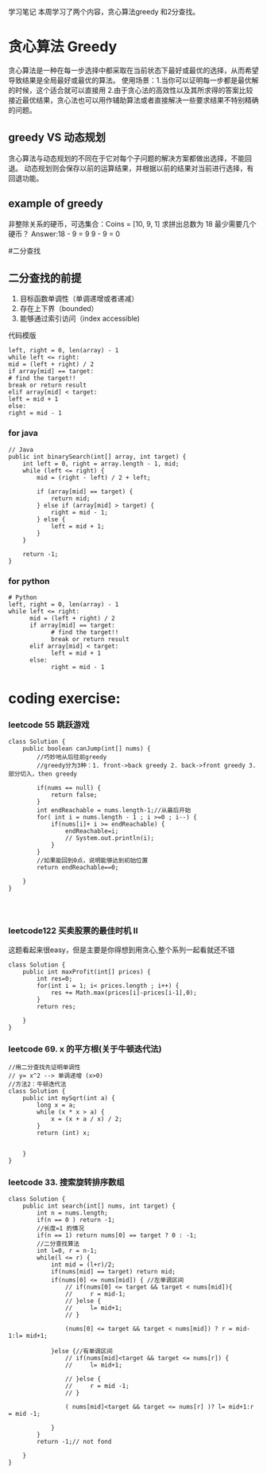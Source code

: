 学习笔记
本周学习了两个内容，贪心算法greedy 和2分查找。

# 贪心算法 Greedy
贪心算法是一种在每一步选择中都采取在当前状态下最好或最优的选择，从而希望导致结果是全局最好或最优的算法。
使用场景：1.当你可以证明每一步都是最优解的时候，这个适合就可以直接用
2.由于贪心法的高效性以及其所求得的答案比较接近最优结果，贪心法也可以用作辅助算法或者直接解决一些要求结果不特别精确的问题。


## greedy VS 动态规划
贪心算法与动态规划的不同在于它对每个子问题的解决方案都做出选择，不能回退。
动态规划则会保存以前的运算结果，并根据以前的结果对当前进行选择，有回退功能。

## example of greedy
非整除关系的硬币，可选集合：Coins = [10, 9, 1]
求拼出总数为 18 最少需要几个硬币？
Answer:18 - 9 = 9
      9 - 9 = 0


#二分查找
## 二分查找的前提
1. 目标函数单调性（单调递增或者递减）
2. 存在上下界（bounded）
3. 能够通过索引访问（index accessible)

代码模版
```
left, right = 0, len(array) - 1
while left <= right:
mid = (left + right) / 2
if array[mid] == target:
# find the target!!
break or return result
elif array[mid] < target:
left = mid + 1
else:
right = mid - 1
```

### for java
```
// Java
public int binarySearch(int[] array, int target) {
    int left = 0, right = array.length - 1, mid;
    while (left <= right) {
        mid = (right - left) / 2 + left;

        if (array[mid] == target) {
            return mid;
        } else if (array[mid] > target) {
            right = mid - 1;
        } else {
            left = mid + 1;
        }
    }

    return -1;
}
```

### for python
```
# Python
left, right = 0, len(array) - 1 
while left <= right: 
	  mid = (left + right) / 2 
	  if array[mid] == target: 
		    # find the target!! 
		    break or return result 
	  elif array[mid] < target: 
		    left = mid + 1 
	  else: 
		    right = mid - 1
```

# coding exercise:
### leetcode 55 跳跃游戏
```
class Solution {
    public boolean canJump(int[] nums) {
        //巧妙地从后往前greedy
        //greedy分为3种：1. front->back greedy 2. back->front greedy 3. 部分切入，then greedy

        if(nums == null) {
            return false;
        }
        int endReachable = nums.length-1;//从最后开始
        for( int i = nums.length - 1 ; i >=0 ; i--) {
            if(nums[i]+ i >= endReachable) {
                endReachable=i;
                // System.out.println(i);
            }
        }
        //如果能回到0点，说明能够达到初始位置
        return endReachable==0;

    }
}




```
### leetcode122 买卖股票的最佳时机 II
这题看起来很easy，但是主要是你得想到用贪心,整个系列一起看就还不错
```
class Solution {
    public int maxProfit(int[] prices) {
        int res=0;
        for(int i = 1; i< prices.length ; i++) {
            res += Math.max(prices[i]-prices[i-1],0);
        }
        return res;
        
    }
}
```
### leetcode 69. x 的平方根(关于牛顿迭代法)

```
//用二分查找先证明单调性
// y= x^2 --> 单调递增 (x>0)
//方法2：牛顿迭代法
class Solution {
    public int mySqrt(int a) {
        long x = a;
        while (x * x > a) {
            x = (x + a / x) / 2;
        }
        return (int) x;


    }
}
```


### leetcode 33. 搜索旋转排序数组
```
class Solution {
    public int search(int[] nums, int target) {
        int n = nums.length;
        if(n == 0 ) return -1;
        //长度=1 的情况
        if(n == 1) return nums[0] == target ? 0 : -1;
        //二分查找算法
        int l=0, r = n-1;
        while(l <= r) {
            int mid = (l+r)/2;
            if(nums[mid] == target) return mid;
            if(nums[0] <= nums[mid]) { //左单调区间
                // if(nums[0] <= target && target < nums[mid]){
                //     r = mid-1;
                // }else {
                //     l= mid+1;
                // }

                (nums[0] <= target && target < nums[mid]) ? r = mid-1:l= mid+1;

            }else {//有单调区间
                // if(nums[mid]<target && target <= nums[r]) {
                //     l= mid+1;

                // }else {
                //     r = mid -1;
                // }

                ( nums[mid]<target && target <= nums[r] )? l= mid+1:r = mid -1;

            }
        }
        return -1;// not fond

    }
}
```
